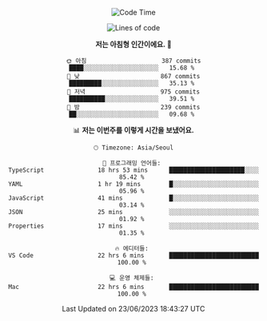 <div align='center'>
 
<!--START_SECTION:waka-->
![Code Time](http://img.shields.io/badge/Code%20Time-2%2C758%20hrs%2011%20mins-blue)

![Lines of code](https://img.shields.io/badge/%EC%A0%80%EB%8A%94%20%EC%97%AC%ED%83%9C%EA%B9%8C%EC%A7%80%20-1.2%20million%20%EC%A4%84%EC%9D%98%20%EC%BD%94%EB%93%9C%EB%A5%BC%20%EC%9E%91%EC%84%B1%ED%96%88%EC%96%B4%EC%9A%94.-blue)

**저는 아침형 인간이에요. 🐤** 

```text
🌞 아침                     387 commits         ████░░░░░░░░░░░░░░░░░░░░░   15.68 % 
🌆 낮　                     867 commits         █████████░░░░░░░░░░░░░░░░   35.13 % 
🌃 저녁                     975 commits         ██████████░░░░░░░░░░░░░░░   39.51 % 
🌙 밤　                     239 commits         ██░░░░░░░░░░░░░░░░░░░░░░░   09.68 % 
```


📊 **저는 이번주를 이렇게 시간을 보냈어요.** 

```text
🕑︎ Timezone: Asia/Seoul

💬 프로그래밍 언어들: 
TypeScript               18 hrs 53 mins      █████████████████████░░░░   85.42 % 
YAML                     1 hr 19 mins        █░░░░░░░░░░░░░░░░░░░░░░░░   05.96 % 
JavaScript               41 mins             █░░░░░░░░░░░░░░░░░░░░░░░░   03.14 % 
JSON                     25 mins             ░░░░░░░░░░░░░░░░░░░░░░░░░   01.92 % 
Properties               17 mins             ░░░░░░░░░░░░░░░░░░░░░░░░░   01.35 % 

🔥 에디터들: 
VS Code                  22 hrs 6 mins       █████████████████████████   100.00 % 

💻 운영 체제들: 
Mac                      22 hrs 6 mins       █████████████████████████   100.00 % 
```


 Last Updated on 23/06/2023 18:43:27 UTC
<!--END_SECTION:waka-->
 </div>
<!---
Emewjin/Emewjin is a ✨ special ✨ repository because its `README.md` (this file) appears on your GitHub profile.
You can click the Preview link to take a look at your changes.
--->
